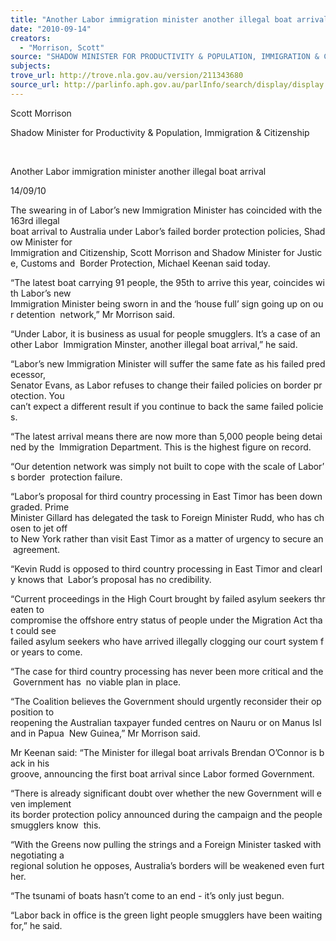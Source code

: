 ```yaml
---
title: "Another Labor immigration minister another illegal boat arrivalÂ"
date: "2010-09-14"
creators:
  - "Morrison, Scott"
source: "SHADOW MINISTER FOR PRODUCTIVITY & POPULATION, IMMIGRATION & CITIZENSHIP"
subjects:
trove_url: http://trove.nla.gov.au/version/211343680
source_url: http://parlinfo.aph.gov.au/parlInfo/search/display/display.w3p;query=Id%3A%22media/pressrel/213945%22
---
```


 Scott Morrison 

 Shadow Minister for Productivity & Population, Immigration & Citizenship 

  

 Another Labor immigration minister another illegal boat arrival  

 14/09/10  

 The swearing in of Labor’s new Immigration Minister has coincided with the 163rd illegal  boat arrival to Australia under Labor’s failed border protection policies, Shadow Minister for  Immigration and Citizenship, Scott Morrison and Shadow Minister for Justice, Customs and  Border Protection, Michael Keenan said today. 

 “The latest boat carrying 91 people, the 95th to arrive this year, coincides with Labor’s new  Immigration Minister being sworn in and the ‘house full’ sign going up on our detention  network,” Mr Morrison said. 

 “Under Labor, it is business as usual for people smugglers. It’s a case of another Labor  Immigration Minster, another illegal boat arrival,” he said. 

 “Labor’s new Immigration Minister will suffer the same fate as his failed predecessor,  Senator Evans, as Labor refuses to change their failed policies on border protection. You  can’t expect a different result if you continue to back the same failed policies. 

 “The latest arrival means there are now more than 5,000 people being detained by the  Immigration Department. This is the highest figure on record. 

 “Our detention network was simply not built to cope with the scale of Labor’s border  protection failure. 

 “Labor’s proposal for third country processing in East Timor has been downgraded. Prime  Minister Gillard has delegated the task to Foreign Minister Rudd, who has chosen to jet off  to New York rather than visit East Timor as a matter of urgency to secure an agreement. 

 “Kevin Rudd is opposed to third country processing in East Timor and clearly knows that  Labor’s proposal has no credibility. 

 “Current proceedings in the High Court brought by failed asylum seekers threaten to  compromise the offshore entry status of people under the Migration Act that could see  failed asylum seekers who have arrived illegally clogging our court system for years to come. 

 “The case for third country processing has never been more critical and the Government has  no viable plan in place. 

 “The Coalition believes the Government should urgently reconsider their opposition to  reopening the Australian taxpayer funded centres on Nauru or on Manus Island in Papua  New Guinea,” Mr Morrison said. 

 Mr Keenan said: “The Minister for illegal boat arrivals Brendan O’Connor is back in his  groove, announcing the first boat arrival since Labor formed Government. 

 “There is already significant doubt over whether the new Government will even implement  its border protection policy announced during the campaign and the people smugglers know  this. 

 “With the Greens now pulling the strings and a Foreign Minister tasked with negotiating a  regional solution he opposes, Australia’s borders will be weakened even further. 

 “The tsunami of boats hasn’t come to an end - it’s only just begun. 

 “Labor back in office is the green light people smugglers have been waiting for,” he said. 

  

  

